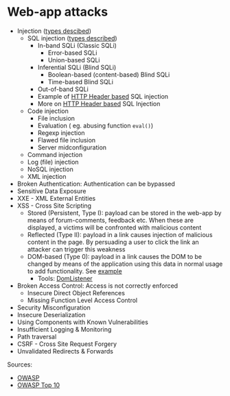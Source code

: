 # Web-app attacks


* Injection ([types descibed](https://phpsecurity.readthedocs.io/en/latest/Injection-Attacks.html))
  * SQL injection ([types described](https://www.quora.com/How-many-types-of-SQL-injections-are-there))
    * In-band SQLi (Classic SQLi)
      * Error-based SQLi
      * Union-based SQLi
    * Inferential SQLi (Blind SQLi)
      * Boolean-based (content-based) Blind SQLi
      * Time-based Blind SQLi
    * Out-of-band SQLi
    * Example of [HTTP Header based](https://resources.infosecinstitute.com/sql-injection-http-headers/) SQL injection
    * More on [HTTP Header based](https://blog.cloudflare.com/the-sleepy-user-agent/) SQL Injection
  * Code injection
    * File inclusion
    * Evaluation ( eg. abusing function ```eval()```)
    * Regexp injection
    * Flawed file inclusion
    * Server midconfiguration
  * Command injection
  * Log (file) injection
  * NoSQL injection
  * XML injection
* Broken Authentication: Authentication can be bypassed
* Sensitive Data Exposure
* XXE - XML External Entities 
* XSS - Cross Site Scripting
  * Stored (Persistent, Type I): payload can be stored in the web-app by means of forum-comments, feedback etc. When these are displayed, a victims will be confronted with malicious content
  * Reflected (Type II): payload in a link causes injection of malicious content in the page. By persuading a user to click the link an attacker can trigger this weakness
  * DOM-based (Type 0): payload in a link causes the DOM to be changed by means of the application using this data in normal usage to add functionality. See [example](https://www.owasp.org/index.php/DOM_Based_XSS)
    * Tools: [DomListener](https://chrome.google.com/webstore/detail/domlistener/jlfdgnlpibogjanomigieemaembjeolj?hl=en)
* Broken Access Control: Access is not correctly enforced
  * Insecure Direct Object References
  * Missing Function Level Access Control
* Security Misconfiguration
* Insecure Deserialization
* Using Components with Known Vulnerabilities
* Insufficient Logging & Monitoring
* Path traversal
* CSRF - Cross Site Request Forgery
* Unvalidated Redirects & Forwards

Sources:
* [OWASP](https://www.owasp.org/index.php/Main_Page)
* [OWASP Top 10](https://www.owasp.org/index.php/Category:OWASP_Top_Ten_Project)